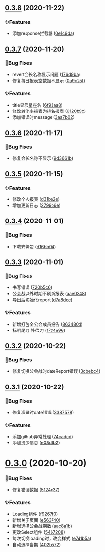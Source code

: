 ## [0.3.8](https://github.com/Iroha1024/bigfun-pcr-extension/compare/v0.3.7...v0.3.8) (2020-11-22)


### ✨Features

* 添加response拦截器 ([0e1c9da](https://github.com/Iroha1024/bigfun-pcr-extension/commit/0e1c9da42ae4aa7489d5c4c0df26a8d0c7a3c2ba))



## [0.3.7](https://github.com/Iroha1024/bigfun-pcr-extension/compare/v0.3.6...v0.3.7) (2020-11-20)


### 🐛Bug Fixes

* revert会长名称显示问题 ([176d9ba](https://github.com/Iroha1024/bigfun-pcr-extension/commit/176d9bafe9db9623c101ea2f936884420adca284))
* 修复每日报表空数据不显示 ([0a9c25f](https://github.com/Iroha1024/bigfun-pcr-extension/commit/0a9c25f39b697bce23954d0e2667b332c22509f1))


### ✨Features

* title显示星座名 ([6f93aa8](https://github.com/Iroha1024/bigfun-pcr-extension/commit/6f93aa8caedced0256ea2a119735938d5fcf6693))
* 修改转化率报表为排名报表 ([0120b9c](https://github.com/Iroha1024/bigfun-pcr-extension/commit/0120b9c30220dde18882fba5e7f58246732c160d))
* 添加错误时message ([3aa7b02](https://github.com/Iroha1024/bigfun-pcr-extension/commit/3aa7b02bc508f6fefc697ea979b5fb8f9b13cf04))



## [0.3.6](https://github.com/Iroha1024/bigfun-pcr-extension/compare/v0.3.5...v0.3.6) (2020-11-17)


### 🐛Bug Fixes

* 修复会长名称不显示 ([9d3661b](https://github.com/Iroha1024/bigfun-pcr-extension/commit/9d3661ba89ca4abcdef24dcef2579fb1174521a5))



## [0.3.5](https://github.com/Iroha1024/bigfun-pcr-extension/compare/v0.3.4...v0.3.5) (2020-11-15)


### ✨Features

* 修改个人报表 ([d31ba2e](https://github.com/Iroha1024/bigfun-pcr-extension/commit/d31ba2e085ffcb07b2a085e7bb6242f5e1127ff8))
* 增加更新日志 ([2799b6e](https://github.com/Iroha1024/bigfun-pcr-extension/commit/2799b6e7c6084b69fe1a17fc68172795d662f34f))



## [0.3.4](https://github.com/Iroha1024/bigfun-pcr-extension/compare/v0.3.3...v0.3.4) (2020-11-01)


### 🐛Bug Fixes

* 下载安装包 ([d16bb04](https://github.com/Iroha1024/bigfun-pcr-extension/commit/d16bb046b3f86c0fa5cf07caebbf55409236d7e9))



## [0.3.3](https://github.com/Iroha1024/bigfun-pcr-extension/compare/v0.3.2...v0.3.3) (2020-11-01)


### 🐛Bug Fixes

* 书写错误 ([720b5c6](https://github.com/Iroha1024/bigfun-pcr-extension/commit/720b5c646a2dec13ae42afcb30f88ed8929ea362))
* 公会战以外时期不刷新报表 ([aae0348](https://github.com/Iroha1024/bigfun-pcr-extension/commit/aae0348f3c259dd6b4b231b877f951b42fbeb086))
* 导出后初始化report ([d7a8dcc](https://github.com/Iroha1024/bigfun-pcr-extension/commit/d7a8dcc40ee5c10f314b82bd242d2f4b0e5b2d3a))


### ✨Features

* 新增打包全公会成员报告 ([863480d](https://github.com/Iroha1024/bigfun-pcr-extension/commit/863480dceb8fb7656f9bfb498912c263f4c9c2f9))
* 标明尾刀 补偿刀 ([f734e96](https://github.com/Iroha1024/bigfun-pcr-extension/commit/f734e962268be70623659c083af837834eb15c10))



## [0.3.2](https://github.com/Iroha1024/bigfun-pcr-extension/compare/v0.3.1...v0.3.2) (2020-10-22)


### 🐛Bug Fixes

* 修复切换公会战时dateReport错误 ([3cbebc4](https://github.com/Iroha1024/bigfun-pcr-extension/commit/3cbebc4ae7d175b05395eff0651cb3ea171d4338))



## [0.3.1](https://github.com/Iroha1024/bigfun-pcr-extension/compare/v0.3.0...v0.3.1) (2020-10-22)


### 🐛Bug Fixes

* 修复凌晨时date错误 ([3387578](https://github.com/Iroha1024/bigfun-pcr-extension/commit/33875788825229ad445c14f9e79d7d5c87f0d520))


### ✨Features

* 添加github异常处理 ([74cadcd](https://github.com/Iroha1024/bigfun-pcr-extension/commit/74cadcd5d5b12815c8c33a0dd4bfcc49fbdcf1fc))
* 添加提示信息 ([e08d1b2](https://github.com/Iroha1024/bigfun-pcr-extension/commit/e08d1b2bcf395bfbe266566f4333e08b0e1cd637))



# [0.3.0](https://github.com/Iroha1024/bigfun-pcr-extension/compare/v0.2.0...v0.3.0) (2020-10-20)


### 🐛Bug Fixes

* 修复错误数据 ([5124c37](https://github.com/Iroha1024/bigfun-pcr-extension/commit/5124c370705efa455244ad9f4c09186081ab394f))


### ✨Features

* Loading组件 ([f9267f0](https://github.com/Iroha1024/bigfun-pcr-extension/commit/f9267f0ee0bdd2c9534114546a6c560e036e9c72))
* 新增关于页面 ([e563740](https://github.com/Iroha1024/bigfun-pcr-extension/commit/e56374037cb927b8441f700600f45661e62a8051))
* 新增选择公会战期数 ([aac8a1b](https://github.com/Iroha1024/bigfun-pcr-extension/commit/aac8a1b910787fae713dc5153246716b9e073f3a))
* 更改Select组件 ([5467208](https://github.com/Iroha1024/bigfun-pcr-extension/commit/54672086dd9491702af4ee88813b66fe85301e3b))
* 每次切换loading时，改变样式 ([e7d1b5a](https://github.com/Iroha1024/bigfun-pcr-extension/commit/e7d1b5a9c16754897408c62c76889e4947cfa062))
* 自动选择当期 ([402b572](https://github.com/Iroha1024/bigfun-pcr-extension/commit/402b5724c1084ddf5edd4e750fe286a478ceec52))



